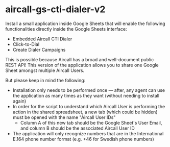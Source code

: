 # aircall-gs-cti-dialer-v2

Install a small application inside Google Sheets that will enable the following functionalities directly inside the Google Sheets interface:

- Embedded Aircall CTI Dialer
- Click-to-Dial
- Create Dialer Campaigns

This is possible because Aircall has a broad and well-document public REST API! This version of the application allows you to share one Google Sheet amongst multiple Aircall Users.

But please keep in mind the following:

- Installation only needs to be performed once — after, any agent can use the application as many times as they want (without needing to install again)
- In order for the script to understand which Aircall User is performing the action in the shared spreadsheet, a new tab (which could be hidden) must be opened with the name "Aircall User IDs"
  - Column A of this new tab should be the Google Sheet's User Email, and column B should be the associated Aircall User ID
- The application will only recognize numbers that are in the International E.164 phone number format (e.g. +46 for Swedish phone numbers)
